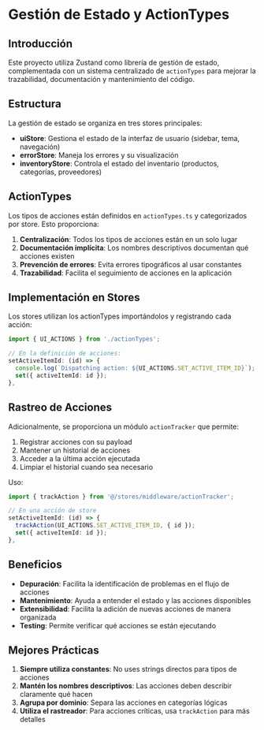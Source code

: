 # Gestión de Estado y ActionTypes

## Introducción

Este proyecto utiliza Zustand como librería de gestión de estado, complementada con un sistema centralizado de `actionTypes` para mejorar la trazabilidad, documentación y mantenimiento del código.

## Estructura

La gestión de estado se organiza en tres stores principales:

- **uiStore**: Gestiona el estado de la interfaz de usuario (sidebar, tema, navegación)
- **errorStore**: Maneja los errores y su visualización
- **inventoryStore**: Controla el estado del inventario (productos, categorías, proveedores)

## ActionTypes

Los tipos de acciones están definidos en `actionTypes.ts` y categorizados por store. Esto proporciona:

1. **Centralización**: Todos los tipos de acciones están en un solo lugar
2. **Documentación implícita**: Los nombres descriptivos documentan qué acciones existen
3. **Prevención de errores**: Evita errores tipográficos al usar constantes
4. **Trazabilidad**: Facilita el seguimiento de acciones en la aplicación

## Implementación en Stores

Los stores utilizan los actionTypes importándolos y registrando cada acción:

```typescript
import { UI_ACTIONS } from './actionTypes';

// En la definición de acciones:
setActiveItemId: (id) => {
  console.log(`Dispatching action: ${UI_ACTIONS.SET_ACTIVE_ITEM_ID}`);
  set({ activeItemId: id });
},
```

## Rastreo de Acciones

Adicionalmente, se proporciona un módulo `actionTracker` que permite:

1. Registrar acciones con su payload
2. Mantener un historial de acciones
3. Acceder a la última acción ejecutada
4. Limpiar el historial cuando sea necesario

Uso:

```typescript
import { trackAction } from '@/stores/middleware/actionTracker';

// En una acción de store
setActiveItemId: (id) => {
  trackAction(UI_ACTIONS.SET_ACTIVE_ITEM_ID, { id });
  set({ activeItemId: id });
},
```

## Beneficios

- **Depuración**: Facilita la identificación de problemas en el flujo de acciones
- **Mantenimiento**: Ayuda a entender el estado y las acciones disponibles
- **Extensibilidad**: Facilita la adición de nuevas acciones de manera organizada
- **Testing**: Permite verificar qué acciones se están ejecutando

## Mejores Prácticas

1. **Siempre utiliza constantes**: No uses strings directos para tipos de acciones
2. **Mantén los nombres descriptivos**: Las acciones deben describir claramente qué hacen
3. **Agrupa por dominio**: Separa las acciones en categorías lógicas
4. **Utiliza el rastreador**: Para acciones críticas, usa `trackAction` para más detalles
